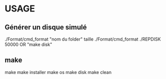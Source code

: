 # USAGE

## Générer un disque simulé
./Format/cmd_format "nom du folder" taille
./Format/cmd_format ./REPDISK 50000
OR "make disk"
## make

make
make installer
make os
make disk
make clean